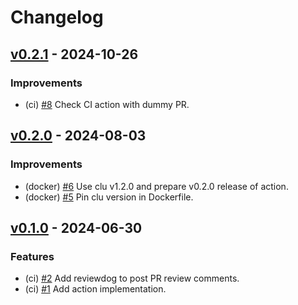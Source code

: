 <!--
This changelog was created using the `clu` binary
(https://github.com/MalteHerrmann/changelog-utils).
-->
# Changelog

## [v0.2.1](https://github.com/MalteHerrmann/changelog-lint-action/releases/tag/v0.2.1) - 2024-10-26

### Improvements

- (ci) [#8](https://github.com/MalteHerrmann/changelog-lint-action/pull/8) Check CI action with dummy PR.

## [v0.2.0](https://github.com/MalteHerrmann/changelog-lint-action/releases/tag/v0.2.0) - 2024-08-03

### Improvements

- (docker) [#6](https://github.com/MalteHerrmann/changelog-lint-action/pull/6) Use clu v1.2.0 and prepare v0.2.0 release of action.
- (docker) [#5](https://github.com/MalteHerrmann/changelog-lint-action/pull/5) Pin clu version in Dockerfile.

## [v0.1.0](https://github.com/MalteHerrmann/changelog-lint-action/releases/tag/v0.1.0) - 2024-06-30

### Features

- (ci) [#2](https://github.com/MalteHerrmann/changelog-lint-action/pull/2) Add reviewdog to post PR review comments.
- (ci) [#1](https://github.com/MalteHerrmann/changelog-lint-action/pull/1) Add action implementation.
